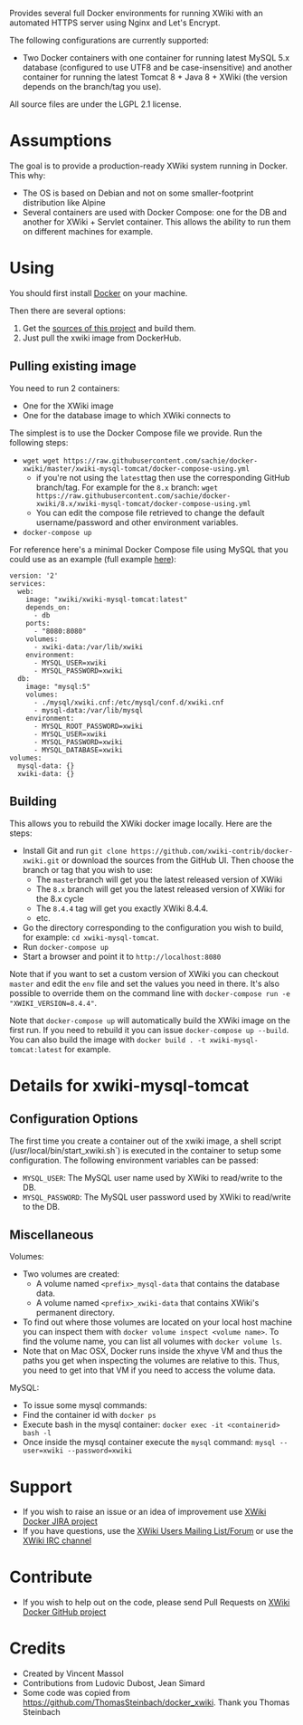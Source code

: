 Provides several full Docker environments for running XWiki with an automated HTTPS server using Nginx and Let's Encrypt.

The following configurations are currently supported:
* Two Docker containers with one container for running latest MySQL 5.x database (configured to use UTF8 and be 
case-insensitive) and another container for running the latest Tomcat 8 + Java 8 + XWiki (the version depends on the 
branch/tag you use).

All source files are under the LGPL 2.1 license.

# Assumptions

The goal is to provide a production-ready XWiki system running in Docker. This why:
* The OS is based on Debian and not on some smaller-footprint distribution like Alpine
* Several containers are used with Docker Compose: one for the DB and another for XWiki + Servlet container. This 
  allows the ability to run them on different machines for example. 

# Using

You should first install [Docker](https://www.docker.com/) on your machine.

Then there are several options:

1. Get the [sources of this project](https://github.com/xwiki-contrib/docker-xwiki) and build them.
2. Just pull the xwiki image from DockerHub.

## Pulling existing image ##

You need to run 2 containers:
* One for the XWiki image
* One for the database image to which XWiki connects to

The simplest is to use the Docker Compose file we provide. Run the following steps:
* `wget wget https://raw.githubusercontent.com/sachie/docker-xwiki/master/xwiki-mysql-tomcat/docker-compose-using.yml
`
  * if you're not using the `latest`tag then use the corresponding GitHub branch/tag. For example for the `8.x` branch: `wget https://raw.githubusercontent.com/sachie/docker-xwiki/8.x/xwiki-mysql-tomcat/docker-compose-using.yml`
  * You can edit the compose file retrieved to change the default username/password and other environment variables.
* `docker-compose up`

For reference here's a minimal Docker Compose file using MySQL that you could use as an example (full example
[here](https://raw.githubusercontent.com/sachie/docker-xwiki/master/xwiki-mysql-tomcat/docker-compose-using.yml)):

```
version: '2'
services:
  web:
    image: "xwiki/xwiki-mysql-tomcat:latest"
    depends_on:
      - db
    ports:
      - "8080:8080"
    volumes:
      - xwiki-data:/var/lib/xwiki
    environment:
      - MYSQL_USER=xwiki
      - MYSQL_PASSWORD=xwiki
  db:
    image: "mysql:5"
    volumes:
      - ./mysql/xwiki.cnf:/etc/mysql/conf.d/xwiki.cnf
      - mysql-data:/var/lib/mysql
    environment:
      - MYSQL_ROOT_PASSWORD=xwiki
      - MYSQL_USER=xwiki
      - MYSQL_PASSWORD=xwiki
      - MYSQL_DATABASE=xwiki
volumes:
  mysql-data: {}
  xwiki-data: {}
```

## Building ##

This allows you to rebuild the XWiki docker image locally. Here are the steps:

* Install Git and run `git clone https://github.com/xwiki-contrib/docker-xwiki.git` or download the sources from
the GitHub UI. Then choose the branch or tag that you wish to use:
  * The `master`branch will get you the latest released version of XWiki
  * The `8.x` branch will get you the latest released version of XWiki for the 8.x cycle
  * The `8.4.4` tag will get you exactly XWiki 8.4.4.
  * etc.
* Go the directory corresponding to the configuration you wish to build, for example: `cd xwiki-mysql-tomcat`.
* Run `docker-compose up` 
* Start a browser and point it to `http://localhost:8080`

Note that if you want to set a custom version of XWiki you can checkout `master` and edit the `env` file and set the 
values you need in there. It's also possible to override them on the command line with 
`docker-compose run -e "XWIKI_VERSION=8.4.4"`.

Note that `docker-compose up` will automatically build the XWiki image on the first run. If you need to rebuild it 
you can issue `docker-compose up --build`. You can also build the image with
`docker build . -t xwiki-mysql-tomcat:latest` for example.

# Details for xwiki-mysql-tomcat

## Configuration Options

The first time you create a container out of the xwiki image, a shell script (/usr/local/bin/start_xwiki.sh`) is 
executed in the container to setup some configuration. The following environment variables can be passed:

* `MYSQL_USER`: The MySQL user name used by XWiki to read/write to the DB.
* `MYSQL_PASSWORD`: The MySQL user password used by XWiki to read/write to the DB.

## Miscellaneous

Volumes:
* Two volumes are created:
  * A volume named `<prefix>_mysql-data` that contains the database data.
  * A volume named `<prefix>_xwiki-data` that contains XWiki's permanent directory.
* To find out where those volumes are located on your local host machine you can inspect them with `docker volume inspect <volume name>`. To find the volume name, you can list all volumes with `docker volume ls`. 
* Note that on Mac OSX, Docker runs inside the xhyve VM and thus the paths you get when inspecting the volumes are relative to this. Thus, you need to get into that VM if you need to access the volume data. 

MySQL:
* To issue some mysql commands:
 * Find the container id with `docker ps` 
 * Execute bash in the mysql container: `docker exec -it <containerid> bash -l`
 * Once inside the mysql container execute the `mysql` command: `mysql --user=xwiki --password=xwiki`

# Support

* If you wish to raise an issue or an idea of improvement use [XWiki Docker JIRA project](http://jira.xwiki.org/browse/XDOCKER)
* If you have questions, use the [XWiki Users Mailing List/Forum](http://dev.xwiki.org/xwiki/bin/view/Community/MailingLists) or use the [XWiki IRC channel](http://dev.xwiki.org/xwiki/bin/view/Community/IRC)

# Contribute

* If you wish to help out on the code, please send Pull Requests on [XWiki Docker GitHub project](https://github.com/xwiki-contrib/docker-xwiki)

# Credits

* Created by Vincent Massol
* Contributions from Ludovic Dubost, Jean Simard
* Some code was copied from https://github.com/ThomasSteinbach/docker_xwiki. Thank you Thomas Steinbach
